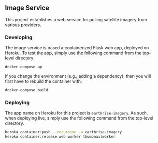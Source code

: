 ## Image Service

This project establishes a web service for pulling satellite imagery from
various providers.

### Developing

The image service is based a containerized Flask web app, deployed on
Heroku.  To test the app, simply use the following command from the top-level
directory:

```bash
docker-compose up
```

If you change the environment (e.g., adding a dependency), then you will first
have to rebuild the container with:

```bash
docker-compose build
```

### Deploying

The app name on Heroku for this project is `earthrise-imagery`.  As such,
when deploying live, simply use the following command from the top-level
directory.

```bash
heroku container:push --recursive -a earthrise-imagery
heroku container:release web worker thumbnailworker

```
